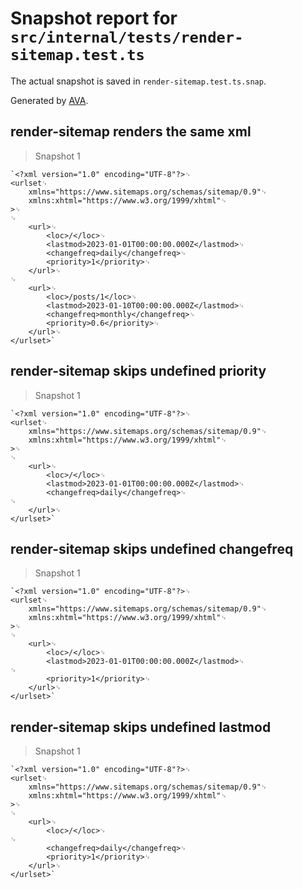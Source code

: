 # Snapshot report for `src/internal/tests/render-sitemap.test.ts`

The actual snapshot is saved in `render-sitemap.test.ts.snap`.

Generated by [AVA](https://avajs.dev).

## render-sitemap renders the same xml

> Snapshot 1

    `<?xml version="1.0" encoding="UTF-8"?>␊
    <urlset␊
    	xmlns="https://www.sitemaps.org/schemas/sitemap/0.9"␊
    	xmlns:xhtml="https://www.w3.org/1999/xhtml"␊
    >␊
    ␊
    	<url>␊
    		<loc>/</loc>␊
    		<lastmod>2023-01-01T00:00:00.000Z</lastmod>␊
    		<changefreq>daily</changefreq>␊
    		<priority>1</priority>␊
    	</url>␊
    ␊
    	<url>␊
    		<loc>/posts/1</loc>␊
    		<lastmod>2023-01-10T00:00:00.000Z</lastmod>␊
    		<changefreq>monthly</changefreq>␊
    		<priority>0.6</priority>␊
    	</url>␊
    </urlset>`

## render-sitemap skips undefined priority

> Snapshot 1

    `<?xml version="1.0" encoding="UTF-8"?>␊
    <urlset␊
    	xmlns="https://www.sitemaps.org/schemas/sitemap/0.9"␊
    	xmlns:xhtml="https://www.w3.org/1999/xhtml"␊
    >␊
    ␊
    	<url>␊
    		<loc>/</loc>␊
    		<lastmod>2023-01-01T00:00:00.000Z</lastmod>␊
    		<changefreq>daily</changefreq>␊
    ␊
    	</url>␊
    </urlset>`

## render-sitemap skips undefined changefreq

> Snapshot 1

    `<?xml version="1.0" encoding="UTF-8"?>␊
    <urlset␊
    	xmlns="https://www.sitemaps.org/schemas/sitemap/0.9"␊
    	xmlns:xhtml="https://www.w3.org/1999/xhtml"␊
    >␊
    ␊
    	<url>␊
    		<loc>/</loc>␊
    		<lastmod>2023-01-01T00:00:00.000Z</lastmod>␊
    ␊
    		<priority>1</priority>␊
    	</url>␊
    </urlset>`

## render-sitemap skips undefined lastmod

> Snapshot 1

    `<?xml version="1.0" encoding="UTF-8"?>␊
    <urlset␊
    	xmlns="https://www.sitemaps.org/schemas/sitemap/0.9"␊
    	xmlns:xhtml="https://www.w3.org/1999/xhtml"␊
    >␊
    ␊
    	<url>␊
    		<loc>/</loc>␊
    ␊
    		<changefreq>daily</changefreq>␊
    		<priority>1</priority>␊
    	</url>␊
    </urlset>`
